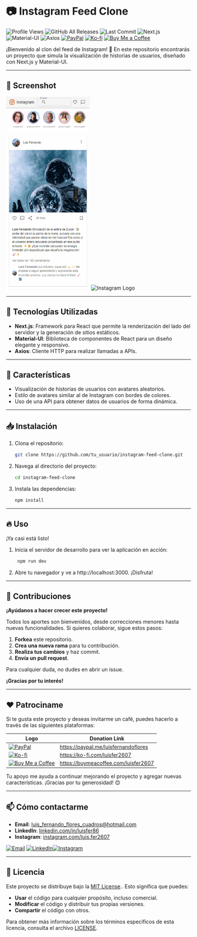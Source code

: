 # 📷 **Instagram Feed Clone**

![Profile Views](https://komarev.com/ghpvc/?username=luisfer2607&label=PROFILE+VIEWS&color=brightgreen&style=for-the-badge&logo=github) ![GitHub All Releases](https://img.shields.io/github/downloads/luisfer2607/instagram-feed-clone/total?style=for-the-badge&logo=download) ![Last Commit](https://img.shields.io/github/last-commit/luisfer2607/instagram-feed-clone?style=for-the-badge&logo=git) ![Next.js](https://img.shields.io/badge/Next.js-000000?style=for-the-badge&logo=nextdotjs&logoColor=white) ![Material-UI](https://img.shields.io/badge/Material--UI-0081CB?style=for-the-badge&logo=mui&logoColor=white) ![Axios](https://img.shields.io/badge/Axios-5A29E4?style=for-the-badge&logo=axios&logoColor=white) [![PayPal](https://img.shields.io/badge/PayPal-00457C?style=for-the-badge&logo=paypal&logoColor=white)](https://paypal.me/luisfernandoflores?country.x=US&locale.x=es_XC) [![Ko-fi](https://img.shields.io/badge/Ko--fi-F16061?style=for-the-badge&logo=ko-fi&logoColor=white)](https://ko-fi.com/luisfer2607/goal?g=0) [![Buy Me a Coffee](https://img.shields.io/badge/Buy_Me_A_Coffee-FFDD00?style=for-the-badge&logo=buy-me-a-coffee&logoColor=black)](https://buymeacoffee.com/luisfer2607)

¡Bienvenido al clon del feed de Instagram! 🌟 En este repositorio encontrarás un proyecto que simula la visualización de historias de usuarios, diseñado con Next.js y Material-UI.

---

## 📸 Screenshot

<img src="/public/Screenshot1.gif" alt="Instagram Logo" width="228" height="526" />

<img src="/public/Screenshot2.gif" alt="Instagram Logo" width="228" height="526" />

---

## 🚀 Tecnologías Utilizadas

- **Next.js**: Framework para React que permite la renderización del lado del servidor y la generación de sitios estáticos.
- **Material-UI**: Biblioteca de componentes de React para un diseño elegante y responsivo.
- **Axios**: Cliente HTTP para realizar llamadas a APIs.

---

## 🎉 Características

- Visualización de historias de usuarios con avatares aleatorios.
- Estilo de avatares similar al de Instagram con bordes de colores.
- Uso de una API para obtener datos de usuarios de forma dinámica.

---

## 📥 Instalación

1. Clona el repositorio:

   ```bash
   git clone https://github.com/tu_usuario/instagram-feed-clone.git
   ```
2. Navega al directorio del proyecto:

   ```bash
   cd instagram-feed-clone
   ```

3. Instala las dependencias:

   ```bash
   npm install
   ```

---

## 🔥 Uso
¡Ya casi está listo! 

1. Inicia el servidor de desarrollo para ver la aplicación en acción:

   ```bash
    npm run dev
   ```

2. Abre tu navegador y ve a http://localhost:3000. ¡Disfruta!

---

## 📄 Contribuciones

**¡Ayúdanos a hacer crecer este proyecto!**

Todos los aportes son bienvenidos, desde correcciones menores hasta nuevas funcionalidades. Si quieres colaborar, sigue estos pasos:

1. **Forkea** este repositorio.
2. **Crea una nueva rama** para tu contribución.
3. **Realiza tus cambios** y haz commit.
4. **Envía un pull request**.

Para cualquier duda, no dudes en abrir un issue.

**¡Gracias por tu interés!**

---

## ❤️ Patrociname
Si te gusta este proyecto y deseas invitarme un café, puedes hacerlo a través de las siguientes plataformas:

| Logo | Donation Link |
|---|---|
| [![PayPal](https://img.shields.io/badge/PayPal-00457C?style=for-the-badge&logo=paypal&logoColor=white)](https://paypal.me/luisfernandoflores?country.x=US&locale.x=es_XC) | https://paypal.me/luisfernandoflores |
| [![Ko-fi](https://img.shields.io/badge/Ko--fi-F16061?style=for-the-badge&logo=ko-fi&logoColor=white)](https://ko-fi.com/luisfer2607/goal?g=0) | https://ko-fi.com/luisfer2607 |
| [![Buy Me a Coffee](https://img.shields.io/badge/Buy_Me_A_Coffee-FFDD00?style=for-the-badge&logo=buy-me-a-coffee&logoColor=black)](https://buymeacoffee.com/luisfer2607) | https://buymeacoffee.com/luisfer2607 |

Tu apoyo me ayuda a continuar mejorando el proyecto y agregar nuevas características. ¡Gracias por tu generosidad! 😊

---

## 📫 Cómo contactarme

- **Email**: [luis_fernando_flores_cuadros@hotmail.com](mailto:luis_fernando_flores_cuadros@hotmail.com)
- **LinkedIn**: [linkedin.com/in/luisfer86](https://www.linkedin.com/in/luisfer86/)
- **Instagram**: [instagram.com/luis.fer2607](https://www.instagram.com/luis.fer2607/)


[![Email](https://img.shields.io/badge/Email-D14836?style=for-the-badge&logo=gmail&logoColor=white)](mailto:luis_fernando_flores_cuadros@hotmail.com) [![LinkedIn](https://img.shields.io/badge/LinkedIn-0077B5?style=for-the-badge&logo=linkedin&logoColor=white)](https://www.linkedin.com/in/luisfer86/)[![Instagram](https://img.shields.io/badge/Instagram-E4405F?style=for-the-badge&logo=instagram&logoColor=white)](https://www.instagram.com/luis.fer2607/)

---

## 📜 Licencia

Este proyecto se distribuye bajo la [MIT License](https://opensource.org/licenses/MIT).. Esto significa que puedes:

* **Usar** el código para cualquier propósito, incluso comercial.
* **Modificar** el código y distribuir tus propias versiones.
* **Compartir** el código con otros.

Para obtener más información sobre los términos específicos de esta licencia, consulta el archivo [LICENSE](./LICENSE.txt).